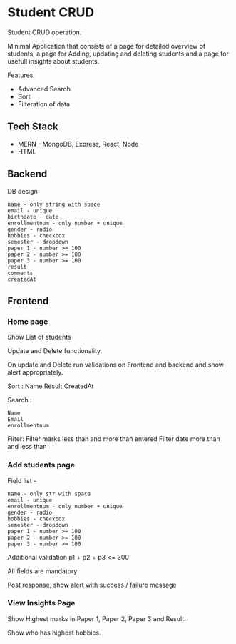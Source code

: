 # Student CRUD

Student CRUD operation.

Minimal Application that consists of a page for detailed overview of students, a page for Adding, updating and deleting students and a page for usefull insights about students.

Features:

- Advanced Search
- Sort
- Filteration of data

## Tech Stack

- MERN - MongoDB, Express, React, Node
- HTML

## Backend

DB design

    name - only string with space
    email - unique
    birthdate - date
    enrollmentnum - only number + unique
    gender - radio
    hobbies - checkbox
    semester - dropdown
    paper 1 - number >= 100
    paper 2 - number >= 100
    paper 3 - number >= 100
    result
    comments
    createdAt

## Frontend

### Home page

Show List of students

Update and Delete functionality.

On update and Delete run validations on Frontend and backend and show alert appropriately.

Sort :
Name
Result
CreatedAt

Search :

    Name
    Email
    enrollmentnum

Filter:
Filter marks less than and more than entered
Filter date more than and less than

### Add students page

Field list -

    name - only str with space
    email - unique
    enrollmentnum - only number + unique
    gender - radio
    hobbies - checkbox
    semester - dropdown
    paper 1 - number >= 100
    paper 2 - number >= 100
    paper 3 - number >= 100

Additional validation p1 + p2 + p3 <= 300

All fields are mandatory

Post response, show alert with success / failure message

### View Insights Page

Show Highest marks in Paper 1, Paper 2, Paper 3 and Result.

Show who has highest hobbies.
